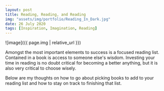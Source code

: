 ```yaml
---
layout: post
title: Reading, Reading, and Reading
img: "assets/img/portfolio/Reading_In_Dark.jpg"
date: 26 July 2020
tags: [Inspiration, Imagination, Reading]
---
```

![image]({{ page.img | relative_url }})


Amongst the most important elements to success is a focused reading list.
Contained in a book is access to someone else's wisdom. Investing your time in reading is no doubt critical for becoming a better anything, but it is also very critical to choose wisely.

Below are my thoughts on how to go about picking books to add to your reading list and how to stay on track to finishing that list.

  
